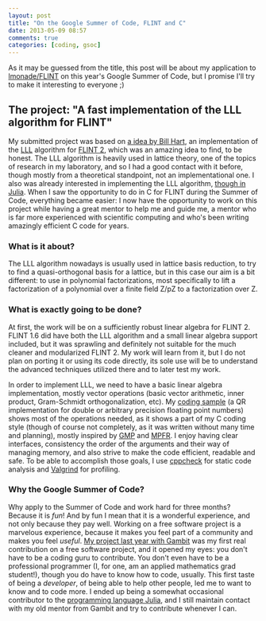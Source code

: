 ```yaml
---
layout: post
title: "On the Google Summer of Code, FLINT and C"
date: 2013-05-09 08:57
comments: true
categories: [coding, gsoc]
---
```


As it may be guessed from the title, this post will be about my application to [lmonade/FLINT](http://www.google-melange.com/gsoc/org/google/gsoc2013/lmonade) on this year's Google Summer of Code, but I promise I'll try to make it interesting to everyone ;)

## The project: "A fast implementation of the LLL algorithm for FLINT"

My submitted project was based on [a idea by Bill Hart](https://groups.google.com/d/msg/flint-devel/sFF3pnQKsQQ/h2iME1aR4qYJ), an implementation of the [LLL](http://en.wikipedia.org/wiki/LLL_algorithm) algorithm for [FLINT 2](http://www.flintlib.org/), which was an amazing idea to find, to be honest. The LLL algorithm is heavily used in lattice theory, one of the topics of research in my laboratory, and so I had a good contact with it before, though mostly from a theoretical standpoint, not an implementational one. I also was already interested in implementing the LLL algorithm, [though in Julia](https://groups.google.com/d/msg/julia-dev/mYCVcmM-dcQ/HB-1TueYv5cJ). When I saw the opportunity to do in C for FLINT during the Summer of Code, everything became easier: I now have the opportunity to work on this project while having a great mentor to help me and guide me, a mentor who is far more experienced with scientific computing and who's been writing amazingly efficient C code for years.

### What is it about?

The LLL algorithm nowadays is usually used in lattice basis reduction, to try to find a quasi-orthogonal basis for a lattice, but in this case our aim is a bit different: to use in polynomial factorizations, most specifically to lift a factorization of a polynomial over a finite field Z/pZ to a factorization over Z.

### What is exactly going to be done?

At first, the work will be on a sufficiently robust linear algebra for FLINT 2. FLINT 1.6 did have both the LLL algorithm and a small linear algebra support included, but it was sprawling and definitely not suitable for the much cleaner and modularized FLINT 2. My work will learn from it, but I do not plan on porting it or using its code directly, its sole use will be to understand the advanced techniques utilized there and to later test my work.

In order to implement LLL, we need to have a basic linear algebra implementation, mostly vector operations (basic vector arithmetic, inner product, Gram-Schmidt orthogonalization, etc). My [coding sample](https://github.com/andrioni/flint-code-sample) (a QR implementation for double or arbitrary precision floating point numbers) shows most of the operations needed, as it shows a part of my C coding style (though of course not completely, as it was written without many time and planning), mostly inspired by [GMP](http://gmplib.org/) and [MPFR](http://www.mpfr.org/). I enjoy having clear interfaces, consistency the order of the arguments and their way of managing memory, and also strive to make the code efficient, readable and safe. To be able to accomplish those goals, I use [cppcheck](http://cppcheck.sourceforge.net/) for static code analysis and [Valgrind](http://valgrind.org/) for profiling.

### Why the Google Summer of Code?

Why apply to the Summer of Code and work hard for three months? Because it is *fun*! And by fun I mean that it is a wonderful experience, and not only because they pay well. Working on a free software project is a marvelous experience, because it makes you feel part of a community and makes you feel *useful*. [My project last year with Gambit](http://www.google-melange.com/gsoc/project/google/gsoc2012/andrioni/7001) was my first real contribution on a free software project, and it opened my eyes: you don't have to be a coding guru to contribute. You don't even have to be a professional programmer (I, for one, am an applied mathematics grad student!), though you do have to know how to code, usually. This first taste of being a *developer*, of being able to help other people, led me to want to know and to code more.
I ended up being a somewhat occasional contributor to the [programming language Julia](http://julialang.org/), and I still maintain contact with my old mentor from Gambit and try to contribute whenever I can.

